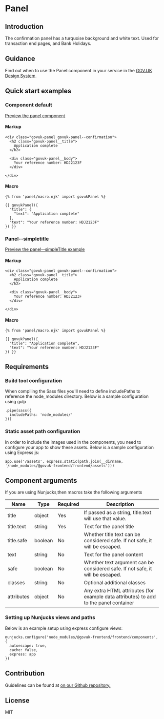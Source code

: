 # Panel

## Introduction

The confirmation panel has a turquoise background and white text. Used for transaction end pages, and Bank Holidays.

## Guidance

Find out when to use the Panel component in your service in the [GOV.UK Design System](https://govuk-design-system-production.cloudapps.digital/components/panel).

## Quick start examples

### Component default

[Preview the panel component](http://govuk-frontend-review.herokuapp.com/components/panel/preview)

#### Markup

    <div class="govuk-panel govuk-panel--confirmation">
      <h2 class="govuk-panel__title">
        Application complete
      </h2>

      <div class="govuk-panel__body">
        Your reference number: HDJ2123F
      </div>

    </div>

#### Macro

    {% from 'panel/macro.njk' import govukPanel %}

    {{ govukPanel({
      "title": {
        "text": "Application complete"
      },
      "text": "Your reference number: HDJ2123F"
    }) }}

### Panel--simpletitle

[Preview the panel--simpleTitle example](http://govuk-frontend-review.herokuapp.com/components/panel/simpleTitle/preview)

#### Markup

    <div class="govuk-panel govuk-panel--confirmation">
      <h2 class="govuk-panel__title">
        Application complete
      </h2>

      <div class="govuk-panel__body">
        Your reference number: HDJ2123F
      </div>

    </div>

#### Macro

    {% from 'panel/macro.njk' import govukPanel %}

    {{ govukPanel({
      "title": "Application complete",
      "text": "Your reference number: HDJ2123F"
    }) }}

## Requirements

### Build tool configuration

When compiling the Sass files you'll need to define includePaths to reference the node_modules directory. Below is a sample configuration using gulp

    .pipe(sass({
      includePaths: 'node_modules/'
    }))

### Static asset path configuration

In order to include the images used in the components, you need to configure your app to show these assets. Below is a sample configuration using Express js:

    app.use('/assets', express.static(path.join(__dirname, '/node_modules/@govuk-frontend/frontend/assets')))

## Component arguments

If you are using Nunjucks,then macros take the following arguments

<table class="govuk-table">

<thead class="govuk-table__head">

<tr class="govuk-table__row">

<th class="govuk-table__header" scope="col">Name</th>

<th class="govuk-table__header" scope="col">Type</th>

<th class="govuk-table__header" scope="col">Required</th>

<th class="govuk-table__header" scope="col">Description</th>

</tr>

</thead>

<tbody class="govuk-table__body">

<tr class="govuk-table__row">

<td class="govuk-table__cell">title</td>

<td class="govuk-table__cell ">object</td>

<td class="govuk-table__cell ">Yes</td>

<td class="govuk-table__cell ">If passed as a string, title.text will use that value.</td>

</tr>

<tr class="govuk-table__row">

<td class="govuk-table__cell">title.text</td>

<td class="govuk-table__cell ">string</td>

<td class="govuk-table__cell ">Yes</td>

<td class="govuk-table__cell ">Text for the panel title</td>

</tr>

<tr class="govuk-table__row">

<td class="govuk-table__cell">title.safe</td>

<td class="govuk-table__cell ">boolean</td>

<td class="govuk-table__cell ">No</td>

<td class="govuk-table__cell ">Whether title text can be considered safe. If not safe, it will be escaped.</td>

</tr>

<tr class="govuk-table__row">

<td class="govuk-table__cell">text</td>

<td class="govuk-table__cell ">string</td>

<td class="govuk-table__cell ">No</td>

<td class="govuk-table__cell ">Text for the panel content</td>

</tr>

<tr class="govuk-table__row">

<td class="govuk-table__cell">safe</td>

<td class="govuk-table__cell ">boolean</td>

<td class="govuk-table__cell ">No</td>

<td class="govuk-table__cell ">Whether text argument can be considered safe. If not safe, it will be escaped.</td>

</tr>

<tr class="govuk-table__row">

<td class="govuk-table__cell">classes</td>

<td class="govuk-table__cell ">string</td>

<td class="govuk-table__cell ">No</td>

<td class="govuk-table__cell ">Optional additional classes</td>

</tr>

<tr class="govuk-table__row">

<td class="govuk-table__cell">attributes</td>

<td class="govuk-table__cell ">object</td>

<td class="govuk-table__cell ">No</td>

<td class="govuk-table__cell ">Any extra HTML attributes (for example data attributes) to add to the panel container</td>

</tr>

</tbody>

</table>

### Setting up Nunjucks views and paths

Below is an example setup using express configure views:

    nunjucks.configure('node_modules/@govuk-frontend/frontend/components', {
      autoescape: true,
      cache: false,
      express: app
    })

## Contribution

Guidelines can be found at [on our Github repository.](https://github.com/alphagov/govuk-frontend/blob/master/CONTRIBUTING.md "link to contributing guidelines on our github repository")

## License

MIT